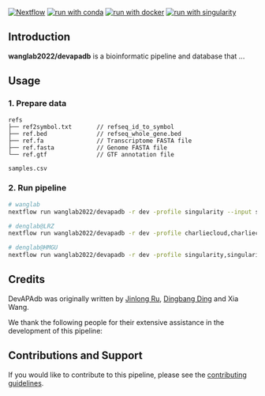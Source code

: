 [![Nextflow](https://img.shields.io/badge/nextflow%20DSL2-%E2%89%A522.10.1-23aa62.svg)](https://www.nextflow.io/)
[![run with conda](http://img.shields.io/badge/run%20with-conda-3EB049?labelColor=000000&logo=anaconda)](https://docs.conda.io/en/latest/)
[![run with docker](https://img.shields.io/badge/run%20with-docker-0db7ed?labelColor=000000&logo=docker)](https://www.docker.com/)
[![run with singularity](https://img.shields.io/badge/run%20with-singularity-1d355c.svg?labelColor=000000)](https://sylabs.io/docs/)

## Introduction

**wanglab2022/devapadb** is a bioinformatic pipeline and database that ...

## Usage

### 1. Prepare data

```
refs
├── ref2symbol.txt       // refseq_id_to_symbol
├── ref.bed              // refseq_whole_gene.bed
├── ref.fa               // Transcriptome FASTA file
├── ref.fasta            // Genome FASTA file
└── ref.gtf              // GTF annotation file

samples.csv
```

### 2. Run pipeline

```sh
# wanglab
nextflow run wanglab2022/devapadb -r dev -profile singularity --input samples.csv --species "human" -resume

# denglab@LRZ
nextflow run wanglab2022/devapadb -r dev -profile charliecloud,charliecloud_denglab --input samples.csv -resume -c nextflow.config.custom --species "human"

# denglab@HMGU
nextflow run wanglab2022/devapadb -r dev -profile singularity,singularity_denglab,slurm_hmgu --input samples.csv -resume --species "human"
```

## Credits

DevAPAdb was originally written by [Jinlong Ru](https://github.com/rujinlong), [Dingbang Ding](https://github.com/Dingdingbang0514) and Xia Wang.

We thank the following people for their extensive assistance in the development of this pipeline:

## Contributions and Support

If you would like to contribute to this pipeline, please see the [contributing guidelines](.github/CONTRIBUTING.md).
